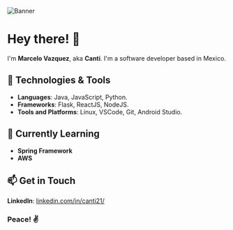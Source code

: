 <picture>
  <img alt="Banner" src="https://i.imgur.com/SVAAGAf.jpeg">
</picture>

# Hey there! 👋

I'm **Marcelo Vazquez**, aka **Canti**. I'm a software developer based in Mexico.

## 🔧 Technologies & Tools

* **Languages**: Java, JavaScript, Python.
* **Frameworks**: Flask, ReactJS, NodeJS.
* **Tools and Platforms**: Linux, VSCode, Git, Android Studio.

## 🌱 Currently Learning
* **Spring Framework**
* **AWS**

## 📫 Get in Touch
**LinkedIn**: [linkedin.com/in/canti21/](https://www.linkedin.com/in/canti21/)

### Peace! ✌️
